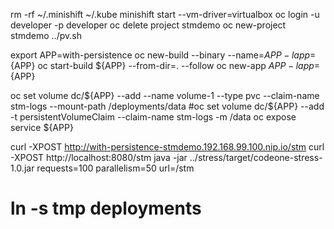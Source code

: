 
rm -rf ~/.minishift ~/.kube
minishift start --vm-driver=virtualbox
oc login -u developer -p developer
oc delete project stmdemo
oc new-project stmdemo
../pv.sh

export APP=with-persistence
oc new-build --binary --name=${APP} -l app=${APP}
oc start-build ${APP} --from-dir=. --follow
oc new-app ${APP} -l app=${APP}

oc set volume dc/${APP} --add --name volume-1 --type pvc --claim-name stm-logs --mount-path /deployments/data
#oc set volume dc/${APP} --add -t persistentVolumeClaim --claim-name stm-logs -m /data
oc expose service ${APP}

curl -XPOST http://with-persistence-stmdemo.192.168.99.100.nip.io/stm
curl -XPOST http://localhost:8080/stm
java -jar ../stress/target/codeone-stress-1.0.jar requests=100 parallelism=50 url=/stm 
# ln -s tmp deployments
